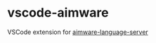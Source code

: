 # vscode-aimware

VSCode extension for [aimware-language-server](https://github.com/stqcky/aimware-language-server)
